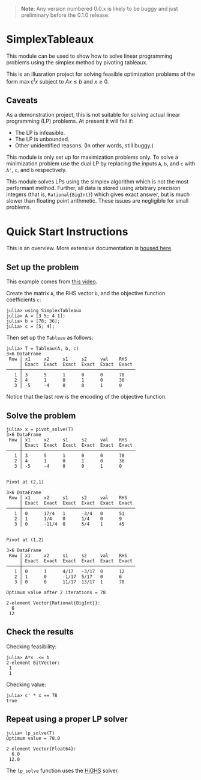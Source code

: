 
> **Note**: Any version numbered 0.0.x is likely to be buggy and just preliminary before the 0.1.0 release. 

# SimplexTableaux

This module can be used to show how to solve linear programming problems using the simplex method by pivoting
tableaux. 

This is an illusration project for solving 
feasible optimization problems of the form 
$\max c^t x$ subject to $Ax ≤ b$ and $x \ge 0$. 

## Caveats

As a demonstration project, this is not suitable for solving actual linear programming (LP) problems. 
At present it will fail if:
* The LP is infeasible.
* The LP is unbounded.
* Other unidentified reasons. (In other words, still buggy.)


This module is only set up for maximization problems only. To solve a minimization problem use the dual LP by
replacing the inputs `A`, `b`, and `c` with `A'`, `c`, and `b` respectively. 

This module solves LPs using the simplex algorithm which is not the most performant method. Further, all data is stored using arbitrary precision integers (that is, `Rational{BigInt}`) which gives exact answer, but is much slower than floating point arithmetic. These issues are negligible for small problems. 


# Quick Start Instructions

This is an overview. More extensive documentation is [housed here](https://docs.juliahub.com/General/SimplexTableaux/).

## Set up the problem

This example comes from [this video](https://www.youtube.com/watch?v=rzRZLGD_aeE).

Create the matrix `A`, the RHS vector `b`, and the objective function coefficients `c`:
```
julia> using SimplexTableaux
julia> A = [3 5; 4 1];
julia> b = [78; 36];
julia> c = [5; 4];
```
Then set up the `Tableau` as follows:
```
julia> T = Tableau(A, b, c)
3×6 DataFrame
 Row │ x1     x2     s1     s2     val    RHS   
     │ Exact  Exact  Exact  Exact  Exact  Exact 
─────┼──────────────────────────────────────────
   1 │ 3      5      1      0      0      78
   2 │ 4      1      0      1      0      36
   3 │ -5     -4     0      0      1      0
```
Notice that the last row is the encoding of the objective function.

## Solve the problem 

```
julia> x = pivot_solve(T)
3×6 DataFrame
 Row │ x1     x2     s1     s2     val    RHS   
     │ Exact  Exact  Exact  Exact  Exact  Exact 
─────┼──────────────────────────────────────────
   1 │ 3      5      1      0      0      78
   2 │ 4      1      0      1      0      36
   3 │ -5     -4     0      0      1      0


Pivot at (2,1)

3×6 DataFrame
 Row │ x1     x2     s1     s2     val    RHS   
     │ Exact  Exact  Exact  Exact  Exact  Exact 
─────┼──────────────────────────────────────────
   1 │ 0      17/4   1      -3/4   0      51
   2 │ 1      1/4    0      1/4    0      9
   3 │ 0      -11/4  0      5/4    1      45


Pivot at (1,2)

3×6 DataFrame
 Row │ x1     x2     s1     s2     val    RHS   
     │ Exact  Exact  Exact  Exact  Exact  Exact 
─────┼──────────────────────────────────────────
   1 │ 0      1      4/17   -3/17  0      12
   2 │ 1      0      -1/17  5/17   0      6
   3 │ 0      0      11/17  13/17  1      78

Optimum value after 2 iterations = 78

2-element Vector{Rational{BigInt}}:
  6
 12
```


## Check the results

Checking feasibility:
```
julia> A*x .<= b
2-element BitVector:
 1
 1
```

Checking value:
```
julia> c' * x == 78
true
```

## Repeat using a proper LP solver

```
julia> lp_solve(T)
Optimum value = 78.0

2-element Vector{Float64}:
  6.0
 12.0
```

The `lp_solve` function uses the [HiGHS](https://highs.dev/) solver. 
